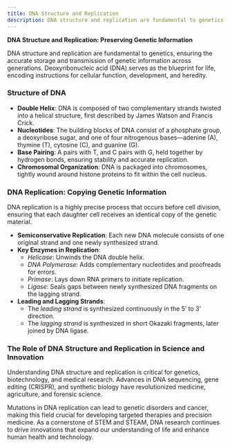 ```yaml
---
title: DNA Structure and Replication
description: DNA structure and replication are fundamental to genetics, ensuring the accurate storage and transmission of genetic information across generations.
---
```


**DNA Structure and Replication: Preserving Genetic Information**

DNA structure and replication are fundamental to genetics, ensuring the accurate storage and transmission of genetic information across generations. Deoxyribonucleic acid (DNA) serves as the blueprint for life, encoding instructions for cellular function, development, and heredity.

### Structure of DNA

- **Double Helix**: DNA is composed of two complementary strands twisted into a helical structure, first described by James Watson and Francis Crick.
- **Nucleotides**: The building blocks of DNA consist of a phosphate group, a deoxyribose sugar, and one of four nitrogenous bases—adenine (A), thymine (T), cytosine (C), and guanine (G).
- **Base Pairing**: A pairs with T, and C pairs with G, held together by hydrogen bonds, ensuring stability and accurate replication.
- **Chromosomal Organization**: DNA is packaged into chromosomes, tightly wound around histone proteins to fit within the cell nucleus.

### DNA Replication: Copying Genetic Information

DNA replication is a highly precise process that occurs before cell division, ensuring that each daughter cell receives an identical copy of the genetic material.

- **Semiconservative Replication**: Each new DNA molecule consists of one original strand and one newly synthesized strand.
- **Key Enzymes in Replication**:
  - *Helicase*: Unwinds the DNA double helix.
  - *DNA Polymerase*: Adds complementary nucleotides and proofreads for errors.
  - *Primase*: Lays down RNA primers to initiate replication.
  - *Ligase*: Seals gaps between newly synthesized DNA fragments on the lagging strand.
- **Leading and Lagging Strands**:
  - The *leading strand* is synthesized continuously in the 5’ to 3’ direction.
  - The *lagging strand* is synthesized in short Okazaki fragments, later joined by DNA ligase.

### The Role of DNA Structure and Replication in Science and Innovation

Understanding DNA structure and replication is critical for genetics, biotechnology, and medical research. Advances in DNA sequencing, gene editing (CRISPR), and synthetic biology have revolutionized medicine, agriculture, and forensic science.

Mutations in DNA replication can lead to genetic disorders and cancer, making this field crucial for developing targeted therapies and precision medicine. As a cornerstone of STEM and STEAM, DNA research continues to drive innovations that expand our understanding of life and enhance human health and technology.

